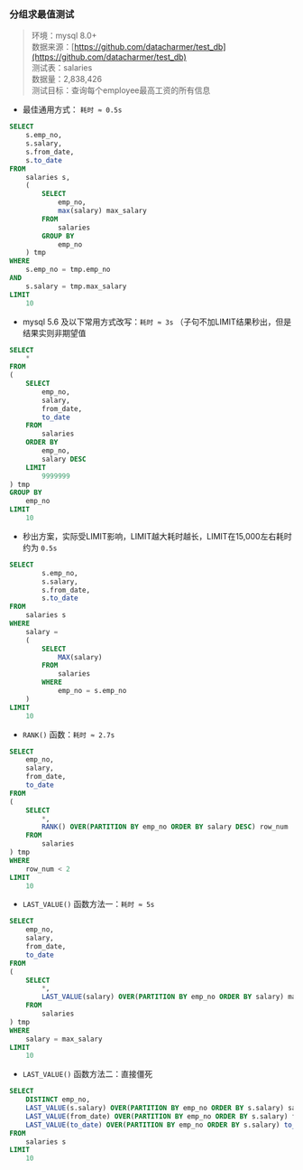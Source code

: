 ### 分组求最值测试

> 环境：mysql 8.0+  
  数据来源：[https://github.com/datacharmer/test_db](https://github.com/datacharmer/test_db)  
  测试表：salaries  
  数据量：2,838,426  
  测试目标：查询每个employee最高工资的所有信息

* 最佳通用方式： `耗时 ≈ 0.5s`
```sql
SELECT
    s.emp_no,
    s.salary,
    s.from_date,
    s.to_date
FROM
    salaries s,
    (
        SELECT
            emp_no,
            max(salary) max_salary
        FROM
            salaries
        GROUP BY
            emp_no
    ) tmp
WHERE
    s.emp_no = tmp.emp_no
AND
    s.salary = tmp.max_salary 
LIMIT
    10
```

* mysql 5.6 及以下常用方式改写：`耗时 ≈ 3s` <span class='info'>（子句不加LIMIT结果秒出，但是结果实则非期望值</span>
```sql
SELECT 
    *
FROM
(
    SELECT
        emp_no,
        salary,
        from_date,
        to_date
    FROM
        salaries
    ORDER BY
        emp_no,
        salary DESC
    LIMIT
        9999999
) tmp
GROUP BY
    emp_no
LIMIT
    10
```

* 秒出方案，实际受LIMIT影响，LIMIT越大耗时越长，LIMIT在15,000左右耗时约为 `0.5s`
```sql
SELECT
        s.emp_no,
        s.salary,
        s.from_date,
        s.to_date
FROM
    salaries s
WHERE
    salary =
    (
        SELECT
            MAX(salary)
        FROM
            salaries
        WHERE
            emp_no = s.emp_no
    )
LIMIT
    10
```

* `RANK()` 函数：`耗时 ≈ 2.7s`
```sql
SELECT
    emp_no,
    salary,
    from_date,
    to_date
FROM
(
    SELECT
        *,
        RANK() OVER(PARTITION BY emp_no ORDER BY salary DESC) row_num
    FROM
        salaries
) tmp
WHERE
    row_num < 2
LIMIT
    10
```

* `LAST_VALUE()` 函数方法一：`耗时 ≈ 5s`
```sql
SELECT
    emp_no,
    salary,
    from_date,
    to_date
FROM
(
    SELECT
        *,
        LAST_VALUE(salary) OVER(PARTITION BY emp_no ORDER BY salary) max_salary
    FROM
        salaries
) tmp
WHERE
    salary = max_salary
LIMIT
    10
```

* `LAST_VALUE()` 函数方法二：直接僵死
```sql
SELECT
    DISTINCT emp_no,
    LAST_VALUE(s.salary) OVER(PARTITION BY emp_no ORDER BY s.salary) salary,
    LAST_VALUE(from_date) OVER(PARTITION BY emp_no ORDER BY s.salary) from_date,
    LAST_VALUE(to_date) OVER(PARTITION BY emp_no ORDER BY s.salary) to_date
FROM
    salaries s
LIMIT
    10
```
